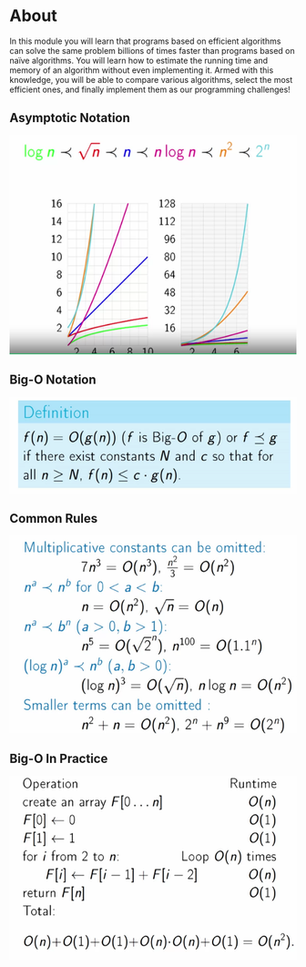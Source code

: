 # About  

In this module you will learn that programs based on efficient algorithms can solve the same problem billions of times faster than programs based on naïve algorithms. You will learn how to estimate the running time and memory of an algorithm without even implementing it. Armed with this knowledge, you will be able to compare various algorithms, select the most efficient ones, and finally implement them as our programming challenges!

## Asymptotic Notation

![Asymptotic Notation][def_asymptotic]

## Big-O Notation

![Big-O Notation][def_big-o]

## Common Rules

![Common Rules][def_common_rules]

## Big-O In Practice

![Big-O In Practice][def_big_o_practice]


[def_asymptotic]: pics/asymptotic_notation.png
[def_big-o]: pics/big_o_notation.png
[def_common_rules]: pics/common_rules.png
[def_big_o_practice]: pics/big_o_practice_fibonacci.png
